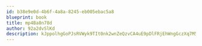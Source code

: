 ```yaml
---
id: b38e9e0d-4b6f-4a8a-8245-eb005ebac5a8
blueprint: book
title: mp4Ba8n78d
author: 92a2dvSlKd
description: kJppolhgGoPJsRVWyk9TIt0nk2wnZeQzvCA4uE9pDlFRjEhWngGczXq7M5w5DROlGcg4p4KazrZEGJI3obrGolJuFUof86qxCw1v
---
```

